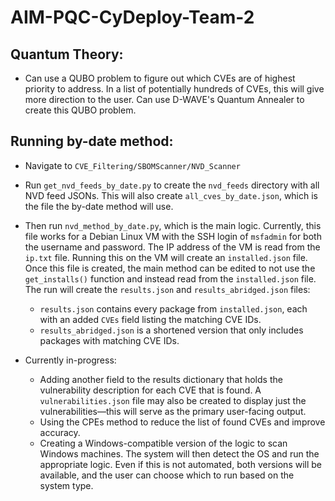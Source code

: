 # AIM-PQC-CyDeploy-Team-2

## Quantum Theory:

- Can use a QUBO problem to figure out which CVEs are of highest priority to address. In a list of potentially hundreds of CVEs, this will give more direction to the user. Can use D-WAVE's Quantum Annealer to create this QUBO problem.

## Running by-date method:

- Navigate to `CVE_Filtering/SBOMScanner/NVD_Scanner`
- Run `get_nvd_feeds_by_date.py` to create the `nvd_feeds` directory with all NVD feed JSONs. This will also create `all_cves_by_date.json`, which is the file the by-date method will use.
- Then run `nvd_method_by_date.py`, which is the main logic. Currently, this file works for a Debian Linux VM with the SSH login of `msfadmin` for both the username and password. The IP address of the VM is read from the `ip.txt` file. Running this on the VM will create an `installed.json` file. Once this file is created, the main method can be edited to not use the `get_installs()` function and instead read from the `installed.json` file. The run will create the `results.json` and `results_abridged.json` files:
  - `results.json` contains every package from `installed.json`, each with an added `CVEs` field listing the matching CVE IDs.
  - `results_abridged.json` is a shortened version that only includes packages with matching CVE IDs.

- Currently in-progress:
  - Adding another field to the results dictionary that holds the vulnerability description for each CVE that is found. A `vulnerabilities.json` file may also be created to display just the vulnerabilities—this will serve as the primary user-facing output.
  - Using the CPEs method to reduce the list of found CVEs and improve accuracy.
  - Creating a Windows-compatible version of the logic to scan Windows machines. The system will then detect the OS and run the appropriate logic. Even if this is not automated, both versions will be available, and the user can choose which to run based on the system type.
